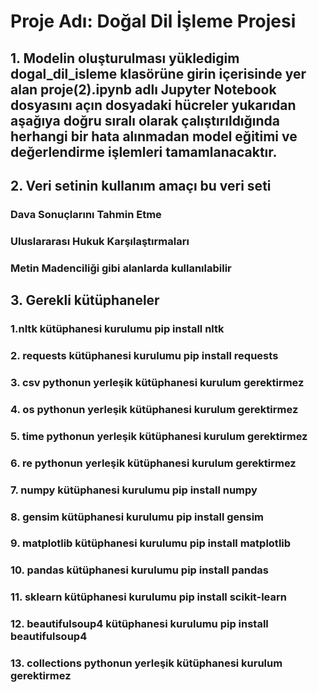 # Proje Adı: Doğal Dil İşleme Projesi

## 1. Modelin oluşturulması yükledigim dogal_dil_isleme klasörüne girin içerisinde yer alan proje(2).ipynb adlı Jupyter Notebook dosyasını açın dosyadaki hücreler yukarıdan aşağıya doğru sıralı olarak çalıştırıldığında herhangi bir hata alınmadan model eğitimi ve değerlendirme işlemleri tamamlanacaktır.

## 2. Veri setinin kullanım amaçı bu veri seti 
### Dava Sonuçlarını Tahmin Etme
### Uluslararası Hukuk Karşılaştırmaları
### Metin Madenciliği gibi alanlarda kullanılabilir

## 3. Gerekli kütüphaneler
### 1.nltk kütüphanesi kurulumu pip install nltk
### 2. requests kütüphanesi kurulumu pip install requests
### 3. csv pythonun yerleşik kütüphanesi kurulum gerektirmez
### 4. os pythonun yerleşik kütüphanesi kurulum gerektirmez
### 5. time pythonun yerleşik kütüphanesi kurulum gerektirmez
### 6. re pythonun yerleşik kütüphanesi kurulum gerektirmez
### 7. numpy kütüphanesi kurulumu pip install numpy
### 8. gensim kütüphanesi kurulumu pip install gensim
### 9. matplotlib kütüphanesi kurulumu pip install matplotlib
### 10. pandas kütüphanesi kurulumu pip install pandas
### 11. sklearn kütüphanesi kurulumu pip install scikit-learn 
### 12. beautifulsoup4 kütüphanesi kurulumu pip install beautifulsoup4
### 13. collections pythonun yerleşik kütüphanesi kurulum gerektirmez

